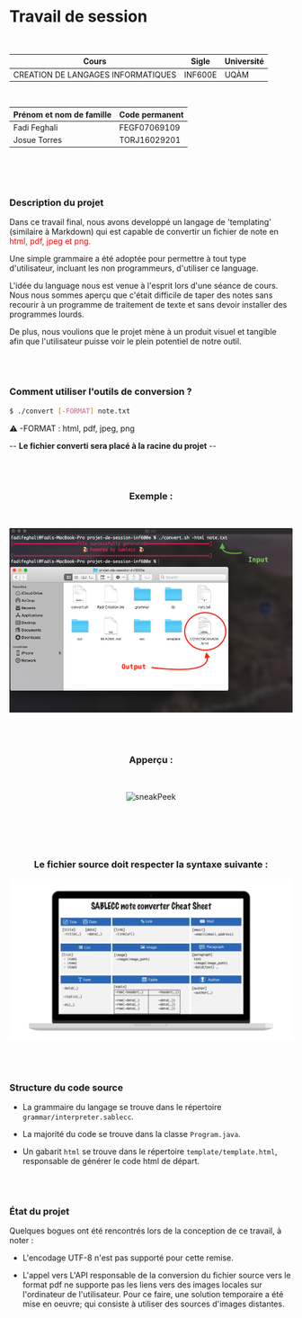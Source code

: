 # Travail de session 

<br>

| Cours | Sigle | Université|
| ------ | ------ | ------ |
| CREATION DE LANGAGES INFORMATIQUES | INF600E | UQÀM |

<br>

| Prénom et nom de famille | Code permanent |
| ------ | ------ |
| Fadi Feghali | FEGF07069109 |
| Josue Torres | TORJ16029201 |

<br><br><br>

### Description du projet 

Dans ce travail final, nous avons developpé un langage de 'templating' (similaire à Markdown) qui est capable de convertir un fichier de note en <span style="color: red;">html, pdf, jpeg et png.</span>  

Une simple grammaire a été adoptée pour permettre à tout type d'utilisateur, incluant les non programmeurs, d'utiliser ce language.

L'idée du language nous est venue à l'esprit lors d'une séance de cours. Nous nous sommes aperçu que c'était difficile de taper des notes sans recourir à un programme de traitement de texte et sans devoir installer des programmes lourds.

De plus, nous voulions que le projet mène à un produit visuel et tangible afin que l'utilisateur puisse voir le plein potentiel de notre outil.

<br><br>

### Comment utiliser l'outils de conversion ?

```sh
$ ./convert [-FORMAT] note.txt
```	

⚠️ -FORMAT : html, pdf, jpeg, png

-- **Le fichier converti sera placé à la racine du projet** --

<br><br>

<div style="text-align:center">

### Exemple : 

<br>

![Example](template/img/example.png)

<br><br>

### Apperçu :

<br>

![sneakPeek](template/img/sneakPeek.png)

</div>

<br> 

<br><br>

<div style="text-align:center">

### Le fichier source doit respecter la syntaxe suivante :

![CheatSheet](template/img/CheatSheet.png)

</div>

<br><br>

### Structure du code source

- La grammaire du langage se trouve dans le répertoire `grammar/interpreter.sablecc`.

- La majorité du code se trouve dans la classe `Program.java`.

- Un gabarit `html` se trouve dans le répertoire `template/template.html`, responsable de générer le code html de départ.


</div>

<br><br>

### État du projet

Quelques bogues ont été rencontrés lors de la conception de ce travail, à noter : 

- L'encodage UTF-8 n'est pas supporté pour cette remise. 

- L'appel vers L'API responsable de la conversion du fichier source vers le format pdf ne supporte pas les liens
 vers des images locales sur l'ordinateur de l'utilisateur. 
 Pour ce faire, une solution temporaire a été mise en oeuvre; qui consiste à utiliser des sources d'images distantes. 

<br><br>